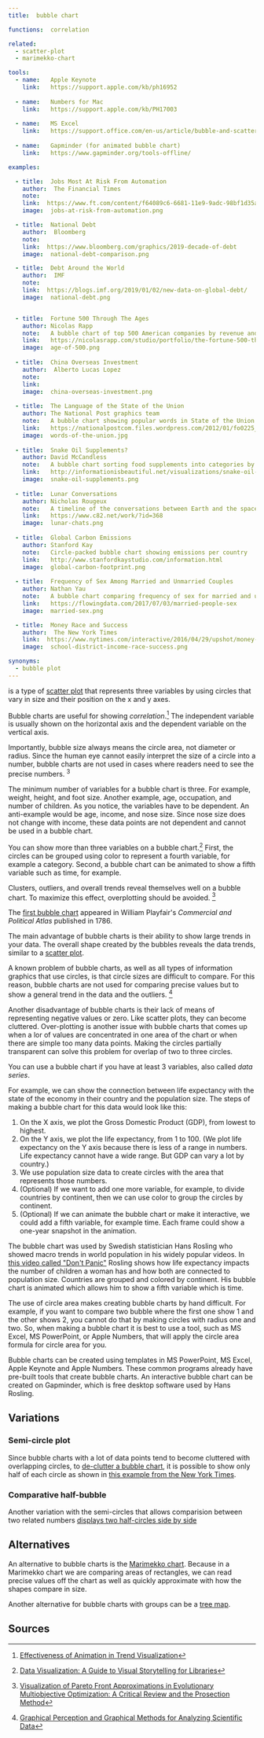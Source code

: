 ```yaml
---
title:  bubble chart

functions:  correlation

related:
  - scatter-plot
  - marimekko-chart

tools:
  - name:   Apple Keynote
    link:   https://support.apple.com/kb/ph16952
 
  - name:   Numbers for Mac
    link:   https://support.apple.com/kb/PH17003
 
  - name:   MS Excel
    link:   https://support.office.com/en-us/article/bubble-and-scatter-charts-in-power-view-bae4a433-afae-46eb-9a28-2fe09abb2a8d
    
  - name:   Gapminder (for animated bubble chart)
    link:   https://www.gapminder.org/tools-offline/

examples:

  - title:  Jobs Most At Risk From Automation
    author:  The Financial Times
    note:
    link:  https://www.ft.com/content/f64089c6-6681-11e9-9adc-98bf1d35a056
    image:  jobs-at-risk-from-automation.png

  - title:  National Debt 
    author:  Bloomberg
    note:
    link:  https://www.bloomberg.com/graphics/2019-decade-of-debt
    image:  national-debt-comparison.png

  - title:  Debt Around the World 
    author:  IMF
    note:
    link:  https://blogs.imf.org/2019/01/02/new-data-on-global-debt/
    image:  national-debt.png


  - title:  Fortune 500 Through The Ages
    author: Nicolas Rapp
    note:   A bubble chart of top 500 American companies by revenue and by industry from 1780 to 2018.
    link:   https://nicolasrapp.com/studio/portfolio/the-fortune-500-through-the-ages
    image:  age-of-500.png
 
  - title:  China Overseas Investment
    author:  Alberto Lucas Lopez
    note:
    link: 
    image:  china-overseas-investment.png
 
  - title:  The Language of the State of the Union
    author: The National Post graphics team
    note:   A bubble chart showing popular words in State of the Union Addresses for different presidents
    link:   https://nationalpostcom.files.wordpress.com/2012/01/fo0225_stateoftheunion-2.pdf
    image:  words-of-the-union.jpg
 
  - title:  Snake Oil Supplements?
    author: David McCandless
    note:   A bubble chart sorting food supplements into categories by evidence of usefulness.
    link:   http://informationisbeautiful.net/visualizations/snake-oil-scientific-evidence-for-nutritional-supplements-vizsweet
    image:  snake-oil-supplements.png
    
  - title:  Lunar Conversations 
    author: Nicholas Rougeux
    note:   A timeline of the conversations between Earth and the spacecraft of the Apollo 11 mission from liftoff to splashdown. The                 number of words spoken is visualized as a bubble chart along the timeline. 
    link:   https://www.c82.net/work/?id=368
    image:  lunar-chats.png
    
  - title:  Global Carbon Emissions
    author: Stanford Kay
    note:   Circle-packed bubble chart showing emissions per country
    link:   http://www.stanfordkaystudio.com/information.html
    image:  global-carbon-footprint.png
    
  - title:  Frequency of Sex Among Married and Unmarried Couples
    author: Nathan Yau
    note:   A bubble chart comparing frequency of sex for married and unmarried people sorted by age
    link:   https://flowingdata.com/2017/07/03/married-people-sex
    image:  married-sex.png

  - title:  Money Race and Success
    author:  The New York Times
    link:  https://www.nytimes.com/interactive/2016/04/29/upshot/money-race-and-success-how-your-school-district-compares.html?mtrref=undefined&mtrref=www.nytimes.com
    image:  school-district-income-race-success.png

synonyms:
  - bubble plot
---
```


is a type of [scatter plot](/scatter-plot) that represents three variables by using circles that vary in size and their position on the x and y axes. 

<!--more-->

Bubble charts are useful for showing *correlation*.[^1] The independent variable is usually shown on the horizontal axis and the dependent variable on the vertical axis.

Importantly, bubble size always means the circle area, not diameter or radius. Since the human eye cannot easily interpret the size of a circle into a number, bubble charts are not used in cases where readers need to see the precise numbers. <sup>3</sup>

The minimum number of variables for a bubble chart is three. For example, weight, height, and foot size. Another example, age, occupation, and number of children. As you notice, the variables have to be dependent. An anti-example would be age, income, and nose size. Since nose size does not change with income, these data points are not dependent and cannot be used in a bubble chart.

You can show more than three variables on a bubble chart.[^2] First, the circles can be grouped using color to represent a fourth variable, for example a category. Second, a bubble chart can be animated to show a fifth variable such as time, for example.

Clusters, outliers, and overall trends reveal themselves well on a bubble chart. To maximize this effect, overplotting should be avoided. [^3]

The [first bubble chart](https://en.wikipedia.org/wiki/Pie_chart#/media/File:Playfair_piecharts.jpg) appeared in William Playfair's <cite>Commercial and Political Atlas</cite> published in 1786.

The main advantage of bubble charts is their ability to show large trends in your data. The overall shape created by the bubbles reveals the data trends, similar to a [scatter plot](/scatter-plot).

A known problem of bubble charts, as well as all types of information graphics that use circles, is that circle sizes are difficult to compare. For this reason, bubble charts are not used for comparing precise values but to show a general trend in the data and the outliers. [^4]

Another disadvantage of bubble charts is their lack of means of representing negative values or zero. Like scatter plots, they can become cluttered. Over-plotting is another issue with bubble charts that comes up when a lor of values are concentrated in one area of the chart or when there are simple too many data points. Making the circles partially transparent can solve this problem for overlap of two to three circles.

You can use a bubble chart if you have at least 3 variables, also called *data series*. 

For example, we can show the connection between life expectancy with the state of the economy in their country and the population size. The steps of making a bubble chart for this data would look like this:

1. On the X axis, we plot the Gross Domestic Product (GDP), from lowest to highest. 
2. On the Y axis, we plot the life expectancy, from 1 to 100. (We plot life expectancy on the Y axis because there is less of a range in numbers. Life expectancy cannot have a wide range. But GDP can vary a lot by country.) 
3. We use population size data to create circles with the area that represents those numbers.
4. (Optional) If we want to add one more variable, for example, to divide countries by continent, then we can use color to group the circles by continent.
5. (Optional) If we can animate the bubble chart or make it interactive, we could add a fifth variable, for example time. Each frame could show a one-year snapshot in the animation.

The bubble chart was used by Swedish statistician Hans Rosling who showed macro trends in world population in his widely popular videos. In [this video called "Don't Panic"](https://youtu.be/FACK2knC08E?t=452) Rosling shows how life expectancy impacts the number of children a woman has and how both are connected to population size. Countries are grouped and colored  by continent. His bubble chart is animated which allows him to show a fifth variable which is time.

The use of circle area makes creating bubble charts by hand difficult. For example, if you want to compare two bubble where the first one show 1 and the other shows 2, you cannot do that by making circles with radius one and two. So, when making a bubble chart it is best to use a tool, such as MS Excel, MS PowerPoint, or Apple Numbers, that will apply the circle area formula for circle area for you.

Bubble charts can be created using templates in MS PowerPoint, MS Excel, Apple Keynote and Apple Numbers. These common programs already have pre-built tools that create bubble charts. 
An interactive bubble chart can be created on Gapminder, which is free desktop software used by Hans Rosling.


## Variations

### Semi-circle plot
Since bubble charts with a lot of data points tend to become cluttered with overlapping circles, to [de-clutter a bubble chart](https://flowingdata.com/2017/10/26/how-to-make-a-semicircle-plot-in-r/), it is possible to show only half of each circle as shown in [this example from the New York Times](https://www.nytimes.com/interactive/2017/09/01/upshot/cost-of-hurricane-harvey-only-one-storm-comes-close.html?smid=tw-share&_r=0).
### Comparative half-bubble 
Another variation with the semi-circles that allows comparision between two related numbers [displays two half-circles side by side](https://www.informationisbeautifulawards.com/showcase/604-the-analytical-tourism-map-of-piedmont)

## Alternatives

An alternative to bubble charts is the [Marimekko chart](marimekko-chart). Because in a Marimekko chart we are comparing areas of rectangles, we can read precise values off the chart as well as quickly approximate with how the shapes compare in size.

Another alternative for bubble charts with groups can be a [tree map](tree-map).

## Sources

[^1]: [Effectiveness of Animation in Trend Visualization](https://www.cc.gatech.edu/~stasko/papers/infovis08-anim.pdf)

[^2]: [Data Visualization: A Guide to Visual Storytelling for Libraries](https://books.google.com/books?id=wxrMDAAAQBAJ)

[^3]: [Visualization of Pareto Front Approximations in Evolutionary Multiobjective Optimization: A Critical Review and the Prosection Method](https://dis.ijs.si/tea/Publications/Tusar14tevc.pdf)

[^4]: [Graphical Perception and Graphical Methods for Analyzing Scientific Data](http://snoid.sv.vt.edu/~npolys/projects/safas/1695272.pdf)

